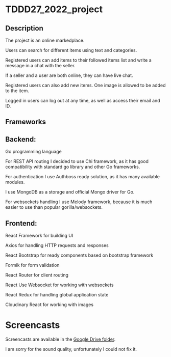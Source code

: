 # TDDD27_2022_project

## Description

The project is an online markedplace. 

Users can search for different items using text and categories. 

Registered users can add items to their followed items list and write a message in a chat with the seller.

If a seller and a user are both online, they can have live chat. 

Registered users can also add new items. One image is allowed to be added to the item.

Logged in users can log out at any time, as well as access their email and ID.

## Frameworks

## Backend: 
Go programming language

For REST API routing I decided to use Chi framework, as it has good compatibility with standard go library and other Go frameworks.

For authentication I use Authboss ready solution, as it has many available modules.

I use MongoDB as a storage and official Mongo driver for Go.

For websockets handling I use Melody framework, because it is much easier to use than popular gorilla/websockets.


## Frontend:
React Framework for building UI

Axios for handling HTTP requests and responses

React Bootstrap for ready components based on bootstrap framework

Formik for form validation

React Router for client routing

React Use Websocket for working with websockets

React Redux for handling global application state

Cloudinary React for working with images

# Screencasts

Screencasts are available in the [Google Drive folder](https://drive.google.com/drive/folders/1fp9lZZ3zBwItmKdFQj_7EnPuz7Of-0FK?usp=sharing).

I am sorry for the sound quality, unfortunately I could not fix it.